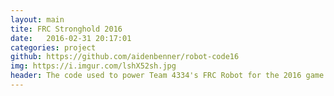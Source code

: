 ```yaml
---
layout: main
tite: FRC Stronghold 2016 
date:   2016-02-31 20:17:01
categories: project
github: https://github.com/aidenbenner/robot-code16
img: https://i.imgur.com/lshX52sh.jpg 
header: The code used to power Team 4334's FRC Robot for the 2016 game FIRST Stronghold. 
---
```

